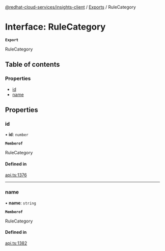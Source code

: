[@redhat-cloud-services/insights-client](../README.md) / [Exports](../modules.md) / RuleCategory

# Interface: RuleCategory

**`Export`**

RuleCategory

## Table of contents

### Properties

- [id](RuleCategory.md#id)
- [name](RuleCategory.md#name)

## Properties

### id

• **id**: `number`

**`Memberof`**

RuleCategory

#### Defined in

[api.ts:1376](https://github.com/RedHatInsights/javascript-clients/blob/main/packages/insights/api.ts#L1376)

___

### name

• **name**: `string`

**`Memberof`**

RuleCategory

#### Defined in

[api.ts:1382](https://github.com/RedHatInsights/javascript-clients/blob/main/packages/insights/api.ts#L1382)
